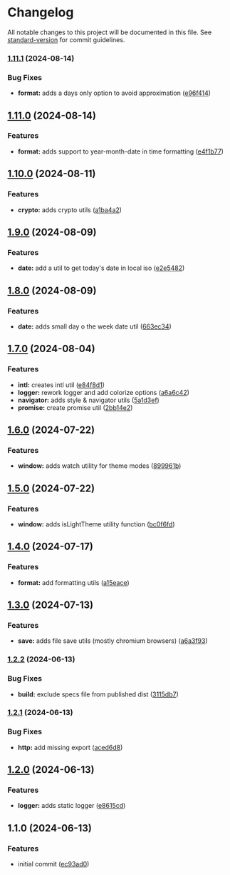 # Changelog

All notable changes to this project will be documented in this file. See [standard-version](https://github.com/conventional-changelog/standard-version) for commit guidelines.

### [1.11.1](https://github.com/dvcol/common-utils/compare/v1.11.0...v1.11.1) (2024-08-14)


### Bug Fixes

* **format:** adds a days only option to avoid approximation ([e96f414](https://github.com/dvcol/common-utils/commit/e96f414500aaaf156f8bc2df8f0c50b360a0dd1b))

## [1.11.0](https://github.com/dvcol/common-utils/compare/v1.10.0...v1.11.0) (2024-08-14)


### Features

* **format:** adds support to year-month-date in time formatting ([e4f1b77](https://github.com/dvcol/common-utils/commit/e4f1b776f16bee2e81e11c266e7b105bee059305))

## [1.10.0](https://github.com/dvcol/common-utils/compare/v1.9.0...v1.10.0) (2024-08-11)


### Features

* **crypto:** adds crypto utils ([a1ba4a2](https://github.com/dvcol/common-utils/commit/a1ba4a2e594741bec6fafaefc781c7228ef3190a))

## [1.9.0](https://github.com/dvcol/common-utils/compare/v1.8.0...v1.9.0) (2024-08-09)


### Features

* **date:** add a util to get today's date in local iso ([e2e5482](https://github.com/dvcol/common-utils/commit/e2e548231250bae6e3c7d9776c9ea2d5099758f3))

## [1.8.0](https://github.com/dvcol/common-utils/compare/v1.7.0...v1.8.0) (2024-08-09)


### Features

* **date:** adds small day o the week date util ([663ec34](https://github.com/dvcol/common-utils/commit/663ec347f069c23ac50af49f446abb28fa557aad))

## [1.7.0](https://github.com/dvcol/common-utils/compare/v1.6.0...v1.7.0) (2024-08-04)


### Features

* **intl:** creates intl util ([e84f8d1](https://github.com/dvcol/common-utils/commit/e84f8d1ebd0ee22cbd4b15275fbd35cb4759a653))
* **logger:** rework logger and add colorize options ([a6a6c42](https://github.com/dvcol/common-utils/commit/a6a6c427a0c88d6d56a88b87ae74d450619eaf21))
* **navigator:** adds style & navigator utils ([5a1d3ef](https://github.com/dvcol/common-utils/commit/5a1d3ef9fd730d07e9a098fba015e8799460d3c2))
* **promise:** create promise util ([2bb14e2](https://github.com/dvcol/common-utils/commit/2bb14e25af70ce5217fd7f0c7694b89182ae7c1b))

## [1.6.0](https://github.com/dvcol/common-utils/compare/v1.5.0...v1.6.0) (2024-07-22)


### Features

* **window:** adds watch utility for theme modes ([899961b](https://github.com/dvcol/common-utils/commit/899961b15ffe07ef8e6e7c35a91267f6b5010dfb))

## [1.5.0](https://github.com/dvcol/common-utils/compare/v1.4.0...v1.5.0) (2024-07-22)


### Features

* **window:** adds isLightTheme utility function ([bc0f6fd](https://github.com/dvcol/common-utils/commit/bc0f6fd4b8e68915800de71dcfd785d4483b3f31))

## [1.4.0](https://github.com/dvcol/common-utils/compare/v1.3.0...v1.4.0) (2024-07-17)


### Features

* **format:** add formatting utils ([a15eace](https://github.com/dvcol/common-utils/commit/a15eace5658dda342de130ea9975e48d30dd34d8))

## [1.3.0](https://github.com/dvcol/common-utils/compare/v1.2.2...v1.3.0) (2024-07-13)


### Features

* **save:** adds file save utils (mostly chromium browsers) ([a6a3f93](https://github.com/dvcol/common-utils/commit/a6a3f9300f33df8ec401c5cc8bd1da7d75f7bb94))

### [1.2.2](https://github.com/dvcol/common-utils/compare/v1.2.1...v1.2.2) (2024-06-13)


### Bug Fixes

* **build:** exclude specs file from published dist ([3115db7](https://github.com/dvcol/common-utils/commit/3115db722367f2eeaf1b795b67c068ceb8647141))

### [1.2.1](https://github.com/dvcol/common-utils/compare/v1.2.0...v1.2.1) (2024-06-13)


### Bug Fixes

* **http:** add missing export ([aced6d8](https://github.com/dvcol/common-utils/commit/aced6d8e0e5b7a02268f23d5fcbccb18821dac92))

## [1.2.0](https://github.com/dvcol/common-utils/compare/v1.1.0...v1.2.0) (2024-06-13)


### Features

* **logger:** adds static logger ([e8615cd](https://github.com/dvcol/common-utils/commit/e8615cd96c05bd386d185d31f5e3f8d6ae867024))

## 1.1.0 (2024-06-13)


### Features

* initial commit ([ec93ad0](https://github.com/dvcol/common-utils/commit/ec93ad02e5b8e10ab6223259ccdc13bd1cbd9418))
